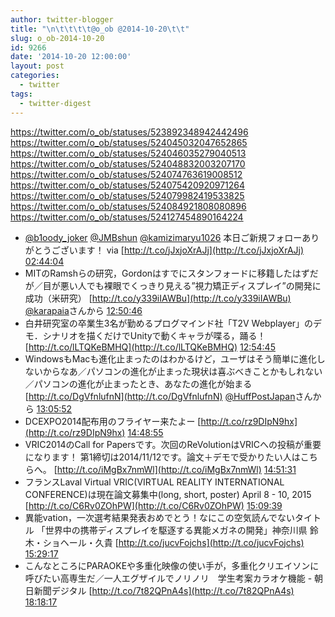 ```yaml
---
author: twitter-blogger
title: "\n\t\t\t\t@o_ob @2014-10-20\t\t"
slug: o_ob-2014-10-20
id: 9266
date: '2014-10-20 12:00:00'
layout: post
categories:
  - twitter
tags:
  - twitter-digest
---
```


https://twitter.com/o_ob/statuses/523892348942442496 https://twitter.com/o_ob/statuses/524045032047652865 https://twitter.com/o_ob/statuses/524046035279040513 https://twitter.com/o_ob/statuses/524048832003207170 https://twitter.com/o_ob/statuses/524074763619008512 https://twitter.com/o_ob/statuses/524075420920971264 https://twitter.com/o_ob/statuses/524079982419533825 https://twitter.com/o_ob/statuses/524084921808080896 https://twitter.com/o_ob/statuses/524127454890164224  

*   [@b1oody_joker](https://twitter.com/b1oody_joker) [@JMBshun](https://twitter.com/JMBshun) [@kamizimaryu1026](https://twitter.com/kamizimaryu1026) 本日ご新規フォローありがとうございます！ via [http://t.co/jJxjoXrAJj](http://t.co/jJxjoXrAJj) [02:44:04](https://twitter.com/o_ob/statuses/523892348942442496)
*   MITのRamshらの研究，Gordonはすでにスタンフォードに移籍したはずだが／目が悪い人でも裸眼でくっきり見える”視力矯正ディスプレイ”の開発に成功（米研究） [http://t.co/y339iIAWBu](http://t.co/y339iIAWBu) [@karapaia](https://twitter.com/karapaia)さんから [12:50:46](https://twitter.com/o_ob/statuses/524045032047652865)
*   白井研究室の卒業生3名が勤めるプログマインド社「T2V Webplayer」のデモ．シナリオを描くだけでUnityで動くキャラが喋る，踊る！ [http://t.co/lLTQKeBMHQ](http://t.co/lLTQKeBMHQ) [12:54:45](https://twitter.com/o_ob/statuses/524046035279040513)
*   WindowsもMacも進化止まったのはわかるけど，ユーザはそう簡単に進化しないからなあ／パソコンの進化が止まった現状は喜ぶべきことかもしれない／パソコンの進化が止まったとき、あなたの進化が始まる [http://t.co/DgVfnlufnN](http://t.co/DgVfnlufnN) [@HuffPostJapan](https://twitter.com/HuffPostJapan)さんから [13:05:52](https://twitter.com/o_ob/statuses/524048832003207170)
*   DCEXPO2014配布用のフライヤー来たよー [http://t.co/rz9DIpN9hx](http://t.co/rz9DIpN9hx) [14:48:55](https://twitter.com/o_ob/statuses/524074763619008512)
*   VRIC2014のCall for Papersです。次回のReVolutionはVRICへの投稿が重要になります！ 第1締切は2014/11/12です。論文＋デモで受かりたい人はこちらへ。 [http://t.co/iMgBx7nmWl](http://t.co/iMgBx7nmWl) [14:51:31](https://twitter.com/o_ob/statuses/524075420920971264)
*   フランスLaval Virtual VRIC(VIRTUAL REALITY INTERNATIONAL CONFERENCE)は現在論文募集中(long, short, poster) April 8 - 10, 2015 [http://t.co/C6Rv0ZOhPW](http://t.co/C6Rv0ZOhPW) [15:09:39](https://twitter.com/o_ob/statuses/524079982419533825)
*   異能vation，一次選考結果発表おめでとう！なにこの空気読んでないタイトル 「世界中の携帯ディスプレイを駆逐する異能メガネの開発」神奈川県 鈴木・ショヘール・久貴 [http://t.co/jucvFojchs](http://t.co/jucvFojchs) [15:29:17](https://twitter.com/o_ob/statuses/524084921808080896)
*   こんなところにPARAOKEや多重化映像の使い手が，多重化クリエイソンに呼びたい高専生だ／一人エグザイルでノリノリ　学生考案カラオケ機能 - 朝日新聞デジタル [http://t.co/7t82QPnA4s](http://t.co/7t82QPnA4s) [18:18:17](https://twitter.com/o_ob/statuses/524127454890164224)
